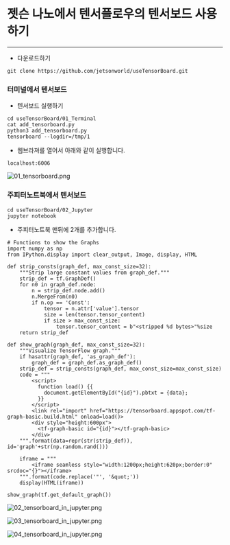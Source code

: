 # 젯슨 나노에서 텐서플로우의 텐서보드 사용하기
***

* 다운로드하기
```
git clone https://github.com/jetsonworld/useTensorBoard.git
```

### 터미널에서 텐서보드
* 텐서보드 실행하기
```
cd useTensorBoard/01_Terminal
cat add_tensorboard.py
python3 add_tensorboard.py
tensorboard --logdir=/tmp/1
```

 * 웹브라져를 열어서 아래와 같이 실행합니다.
```
localhost:6006
```

![01_tensorboard.png](https://raw.githubusercontent.com/jetsonworld/useTensorBoard/master/00_images/01_tensorboard.png)


### 주피터노트북에서 텐서보드
```
cd useTensorBoard/02_Jupyter
jupyter notebook
```
* 주피터노트북 맨뒤에 2개를 추가합니다.
```
# Functions to show the Graphs
import numpy as np
from IPython.display import clear_output, Image, display, HTML

def strip_consts(graph_def, max_const_size=32):
    """Strip large constant values from graph_def."""
    strip_def = tf.GraphDef()
    for n0 in graph_def.node:
        n = strip_def.node.add() 
        n.MergeFrom(n0)
        if n.op == 'Const':
            tensor = n.attr['value'].tensor
            size = len(tensor.tensor_content)
            if size > max_const_size:
                tensor.tensor_content = b"<stripped %d bytes>"%size
    return strip_def

def show_graph(graph_def, max_const_size=32):
    """Visualize TensorFlow graph."""
    if hasattr(graph_def, 'as_graph_def'):
        graph_def = graph_def.as_graph_def()
    strip_def = strip_consts(graph_def, max_const_size=max_const_size)
    code = """
        <script>
          function load() {{
            document.getElementById("{id}").pbtxt = {data};
          }}
        </script>
        <link rel="import" href="https://tensorboard.appspot.com/tf-graph-basic.build.html" onload=load()>
        <div style="height:600px">
          <tf-graph-basic id="{id}"></tf-graph-basic>
        </div>
    """.format(data=repr(str(strip_def)), id='graph'+str(np.random.rand()))

    iframe = """
        <iframe seamless style="width:1200px;height:620px;border:0" srcdoc="{}"></iframe>
    """.format(code.replace('"', '&quot;'))
    display(HTML(iframe))
```

```
show_graph(tf.get_default_graph())
```

![02_tensorboard_in_jupyter.png](https://raw.githubusercontent.com/jetsonworld/useTensorBoard/master/00_images/02_tensorboard_in_jupyter.png)

![03_tensorboard_in_jupyter.png](https://raw.githubusercontent.com/jetsonworld/useTensorBoard/master/00_images/03_tensorboard_in_jupyter.png)

![04_tensorboard_in_jupyter.png](https://raw.githubusercontent.com/jetsonworld/useTensorBoard/master/00_images/04_tensorboard_in_jupyter.png)
